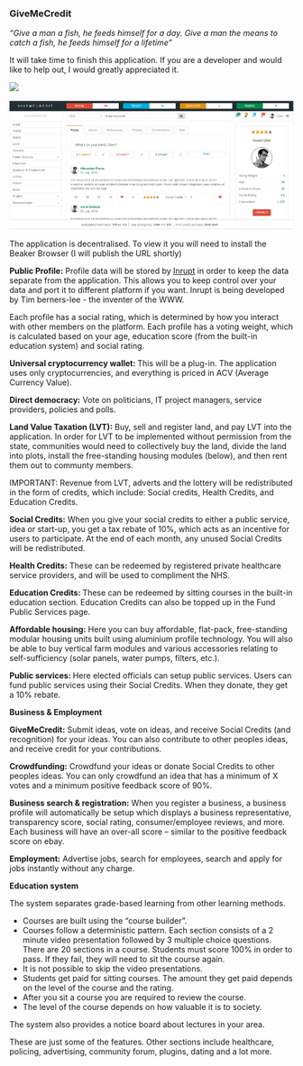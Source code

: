 <h3>GiveMeCredit</h3>

<p><i>“Give a man a fish, he feeds himself for a day. Give a man the means to catch a fish, he feeds himself for a lifetime”</i></p>

<p>It will take time to finish this application. If you are a developer and would like to help out, I would greatly appreciated it.</p>

[![](https://www.paypalobjects.com/en_US/i/btn/btn_donateCC_LG.gif)](https://www.paypal.com/cgi-bin/webscr?cmd=_s-xclick&hosted_button_id=EC3KMDEZ4282U)


<img src="screenshot.PNG" />
<p>The application is decentralised. To view it you will need to install the Beaker Browser (I will publish the URL shortly)</p>

<p><b>Public Profile:</b> Profile data will be stored by <a href="https://solid.inrupt.com">Inrupt</a> in order to keep the data separate from the application. This allows you to keep control over your data and port it to different platform if you want. Inrupt is being developed by Tim berners-lee - the inventer of the WWW. </p>

<p>Each profile has a social rating, which is determined by how you interact with other members on the platform. Each profile has a voting weight, which is calculated based on your age, education score (from the built-in education system) and social rating. 
</p>

<p><b>Universal cryptocurrency wallet: </b>This will be a plug-in. The application uses only cryptocurrencies, and everything is priced in ACV (Average Currency Value).</p>

<p><b>Direct democracy:</b> Vote on politicians, IT project managers, service providers, policies and polls. </p>
<p><b>Land Value Taxation (LVT):</b> Buy, sell and register land, and pay LVT into the application. In order for LVT to be implemented without permission from the state, communities would need to collectively buy the land, divide the land into plots, install the free-standing housing modules (below), and then rent them out to communty members.</p>
<p>IMPORTANT: Revenue from LVT, adverts and the lottery will be redistributed in the form of credits, which include: Social credits, Health Credits, and Education Credits.</p>


<p><b>Social Credits:</b> When you give your social credits to either a public service, idea or start-up, you get a tax rebate of 10%, which acts as an incentive for users to participate. At the end of each month, any unused Social Credits will be redistributed. 
</p>
<p>
<b>Health Credits:</b> These can be redeemed by registered private healthcare service providers, and will be used to compliment the NHS. 
</p>
<p>
<b>Education Credits: </b>These can be redeemed by sitting courses in the built-in education section. Education Credits can also be topped up in the Fund Public Services page.</p>
<p><b>Affordable housing:</b> Here you can buy affordable, flat-pack, free-standing modular housing units built using aluminium profile technology. You will also be able to buy vertical farm modules and various accessories relating to self-sufficiency (solar panels, water pumps, filters, etc.).</p>
 
<p><b>Public services: </b>Here elected officials can setup public services. Users can fund public services using their Social Credits. When they donate, they get a 10% rebate.</p>

<p><b>Business &amp; Employment</b></p>
<p><b>GiveMeCredit:</b> Submit ideas, vote on ideas, and receive Social Credits (and recognition) for your ideas. You can also contribute to other peoples ideas, and receive credit for your contributions. </p>
<p><b>Crowdfunding:</b> Crowdfund your ideas or donate Social Credits to other peoples ideas. You can only crowdfund an idea that has a minimum of X votes and a minimum positive feedback score of 90%.</p> 
 <p><b>Business search &amp; registration:</b> When you register a business, a business profile will automatically be setup which displays a business representative, transparency score, social rating, consumer/employee reviews, and more. Each business will have an over-all score – similar to the positive feedback score on ebay.</p>
<p><b>Employment:</b> Advertise jobs, search for employees, search and apply for jobs instantly without any charge.</p>


<p><b>Education system</b></p>
<p>The system separates grade-based learning from other learning methods. </p>
<ul>
<li>Courses are built using the “course builder”.</li>
<li>Courses follow a deterministic pattern. Each section consists of a 2 minute video presentation followed by 3 multiple choice questions. There are 20 sections in a course. Students must score 100% in order to pass. If they fail, they will need to sit the course again.</li>
<li>It is not possible to skip the video presentations.</li>
<li>Students get paid for sitting courses. The amount they get paid depends on the level of the course and the rating.</li>
<li>After you sit a course you are required to review the course.</li>
<li>The level of the course depends on how valuable it is to society.</li>
</ul>

<p>The system also provides a notice board about lectures in your area. </p>

<p>These are just some of the features. Other sections include healthcare, policing, advertising, community forum, plugins, dating and a lot more.</p>